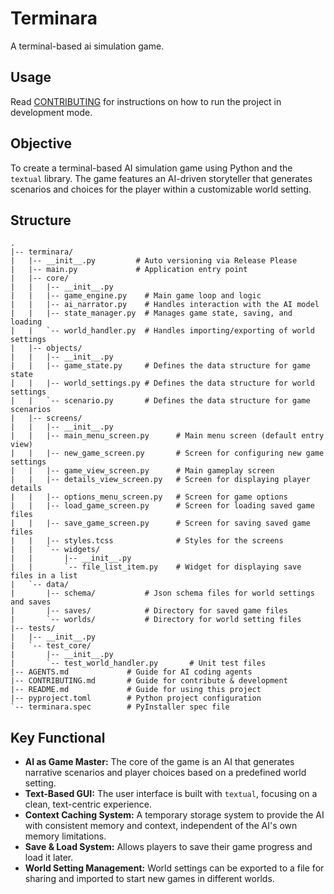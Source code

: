 # Terminara

A terminal-based ai simulation game.

## Usage
Read [CONTRIBUTING](CONTRIBUTING.md) for instructions on how to run the project in development mode.

## Objective

To create a terminal-based AI simulation game using Python and the `textual` library. The game features an AI-driven storyteller that generates scenarios and choices for the player within a customizable world setting.

## Structure

```
.
|-- terminara/
|   |-- __init__.py         # Auto versioning via Release Please
|   |-- main.py             # Application entry point
|   |-- core/
|   |   |-- __init__.py
|   |   |-- game_engine.py    # Main game loop and logic
|   |   |-- ai_narrator.py    # Handles interaction with the AI model
|   |   |-- state_manager.py  # Manages game state, saving, and loading
|   |   `-- world_handler.py  # Handles importing/exporting of world settings
|   |-- objects/
|   |   |-- __init__.py
|   |   |-- game_state.py     # Defines the data structure for game state
|   |   |-- world_settings.py # Defines the data structure for world settings
|   |   `-- scenario.py       # Defines the data structure for game scenarios
|   |-- screens/
|   |   |-- __init__.py
|   |   |-- main_menu_screen.py      # Main menu screen (default entry view)
|   |   |-- new_game_screen.py       # Screen for configuring new game settings
|   |   |-- game_view_screen.py      # Main gameplay screen
|   |   |-- details_view_screen.py   # Screen for displaying player details
|   |   |-- options_menu_screen.py   # Screen for game options
|   |   |-- load_game_screen.py      # Screen for loading saved game files
|   |   |-- save_game_screen.py      # Screen for saving saved game files
|   |   |-- styles.tcss              # Styles for the screens
|   |   `-- widgets/
|   |       |-- __init__.py
|   |       `-- file_list_item.py    # Widget for displaying save files in a list
|   `-- data/
|       |-- schema/           # Json schema files for world settings and saves
|       |-- saves/            # Directory for saved game files
|       `-- worlds/           # Directory for world setting files
|-- tests/
|   |-- __init__.py
|   `-- test_core/
|       |-- __init__.py
|       `-- test_world_handler.py       # Unit test files
|-- AGENTS.md             # Guide for AI coding agents
|-- CONTRIBUTING.md       # Guide for contribute & development
|-- README.md             # Guide for using this project
|-- pyproject.toml        # Python project configuration
`-- terminara.spec        # PyInstaller spec file
```

## Key Functional

- **AI as Game Master:** The core of the game is an AI that generates narrative scenarios and player choices based on a predefined world setting.
- **Text-Based GUI:** The user interface is built with `textual`, focusing on a clean, text-centric experience.
- **Context Caching System:** A temporary storage system to provide the AI with consistent memory and context, independent of the AI's own memory limitations.
- **Save & Load System:** Allows players to save their game progress and load it later.
- **World Setting Management:** World settings can be exported to a file for sharing and imported to start new games in different worlds.
